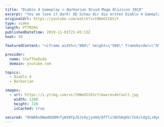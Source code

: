 ```yaml
---
title: "Diablo 4 Gameplay 🔥 Barbarian Druid Mage Blizzcon 2019"
excerpt: "Yes we love it dark! XD Schau dir die ersten Diablo 4 Gameplay videos an vom Barbar, Druiden und Mage. Abboniere den Channel für Weitere wöchentliche ..."
originalUrl: https://youtube.com/watch?v=t0NeOII6ScY
type: video
length: PT7M29S
publishedDateTime: 2019-11-01T21:45:13Z
heat: 50

featuredContent: "<iframe width=\"800\" height=\"500\" frameborder=\"0\" src=\"https://www.youtube.com/embed/t0NeOII6ScY\" allow=\"accelerometer; autoplay; encrypted-media; gyroscope; picture-in-picture\" allowfullscreen></iframe>"

provider:
  name: StefTheDude
  domain: youtube.com

topics:
  - Diablo 4
  - Barbarian

images:
  - url: https://i.ytimg.com/vi/t0NeOII6ScY/maxresdefault.jpg
    width: 1280
    height: 720
    isCached: true

secured: "0nWA8vOWwd6Q8MnTyW1NfpJEJs9yjynHd/QfflslNVSKqHV/IG9/Cdg1Lz0y6iAOvBkaRH62KODcuoKx9D7Vy/VdarcBayus/QV5WZ2ro9PBa9qdLHepj8gcDspmmqnxXgwo5Nir40eVb2rr4cvUcW/QSMYXq3ut2gJnp+RtKsrktAY21aS8IWz/sdKVPx90RlNTdUC5l5+8EzoqlK5ajlQudw99d9C7MazKW4VOvnTQ9C3RTem+8Lk39nEDgnsps6+cXpz0zGQzUz0pZ8KBLyFunqFx7pWlAP3FWRdKKSETGkocXRzCgh4a3QHV3v32Ahwz1FiQIIESycE02Ng6of6QxGYhrRtuiUHoBG1VkZlHfuVIIZWzkiIRSLsFysth8LICfNrbJFxBkne2t9I1ag==;ixbi9N6NelsIuYxLnc3k+w=="
---
```


